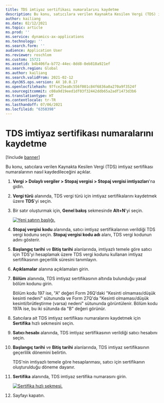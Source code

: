 ```yaml
---
title: TDS imtiyaz sertifikası numaralarını kaydetme
description: Bu konu, satıcılara verilen Kaynakta Kesilen Vergi (TDS) imtiyaz sertifikası numaralarının nasıl kaydedileceğini açıklar.
author: kailiang
ms.date: 02/12/2021
ms.topic: article
ms.prod: ''
ms.service: dynamics-ax-applications
ms.technology: ''
ms.search.form: ''
audience: Application User
ms.reviewer: roschlom
ms.custom: 15721
ms.assetid: b4b406fa-b772-44ec-8dd8-8eb818a921ef
ms.search.region: Global
ms.author: kailiang
ms.search.validFrom: 2021-02-12
ms.dyn365.ops.version: AX 10.0.17
ms.openlocfilehash: 97fce25ea8c556f001c84f6836a0a270a9f3524f
ms.sourcegitcommit: c08a9d19eed1df03f32442ddb65a2adf1473d3b6
ms.translationtype: HT
ms.contentlocale: tr-TR
ms.lasthandoff: 07/06/2021
ms.locfileid: "6358398"
---
```

# <a name="record-tds-concession-certificate-numbers"></a>TDS imtiyaz sertifikası numaralarını kaydetme

[!include [banner](../includes/banner.md)]

Bu konu, satıcılara verilen Kaynakta Kesilen Vergi (TDS) imtiyaz sertifikası numaralarının nasıl kaydedileceğini açıklar.

1. **Vergi \> Dolaylı vergiler \> Stopaj vergisi \> Stopaj vergisi imtiyazları**'na gidin.
2. **Vergi türü** alanında, TDS vergi türü için imtiyaz sertifikalarını kaydetmek üzere **TDS**'yi seçin.
3. Bir satır oluşturmak için, **Genel bakış** sekmesinde **Alt+N**'yi seçin.

    [![Yeni satırın başlığı.](./media/apac-ind-TDS-34.png)](./media/apac-ind-TDS-34.png)

4. **Stopaj vergisi kodu** alanında, satıcı imtiyaz sertifikalarının verildiği TDS vergi kodunu seçin. **Stopaj vergisi kodu adı** alanı, TDS vergi kodunun adını gösterir.
5. **Başlangıç tarihi** ve **Bitiş tarihi** alanlarında, imtiyazlı temele göre satıcı için TDS'yi hesaplamak üzere TDS vergi kodunu kullanan imtiyaz sertifikasının geçerlilik süresini tanımlayın.
6. **Açıklamalar** alanına açıklamaları girin.
7. **Bölüm** alanında, TDS imtiyaz sertifikasının altında bulunduğu yasal bölüm kodunu girin.

    Bölüm kodu 197 ise, "A" değeri Form 26Q'daki "Kesinti olmaması/düşük kesinti nedeni" sütununda ve Form 27Q'da "Kesinti olmaması/düşük kesinti/brütleştirme (varsa) nedeni" sütununda görüntülenir. Bölüm kodu 197A ise, bu iki sütunda da "B" değeri görünür.

8. Satıcılara ait TDS imtiyaz sertifikası numaralarını kaydetmek için **Sertifika** hızlı sekmesini seçin.
9. **Satıcı hesabı** alanında, TDS imtiyaz sertifikasının verildiği satıcı hesabını seçin.
10. **Başlangıç tarihi** ve **Bitiş tarihi** alanlarında, TDS imtiyaz sertifikasının geçerlilik dönemini belirtin.

    TDS'nin imtiyazlı temele göre hesaplanması, satıcı için sertifikanın oluşturulduğu döneme dayanır.

11. **Sertifika** alanında, TDS imtiyaz sertifika numarasını girin.

    [![Sertifika hızlı sekmesi.](./media/apac-ind-TDS-33.png)](./media/apac-ind-TDS-33.png)

12. Sayfayı kapatın.
